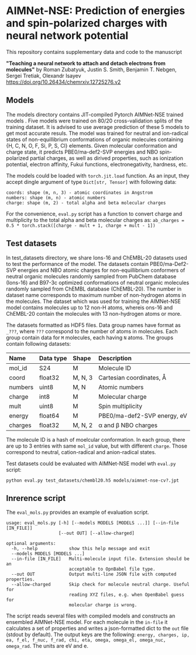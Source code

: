 # AIMNet-NSE: Prediction of energies and spin-polarized charges with neural network potential


This repository contains supplementary data and code to the manuscript 

**"Teaching a neural network to attach and detach electrons from molecules"** by
Roman Zubatyuk, Justin S. Smith, Benjamin T. Nebgen, Sergei Tretiak, Olexandr Isayev
https://doi.org/10.26434/chemrxiv.12725276.v2


## Models

The models directory contains JIT-compiled Pytorch AIMNet-NSE trained models . Five models were trained on 80/20 cross-validation splits of the training dataset. It is advised to use average prediction of these 5 models to get most accurate resuls. The model was trained for neutral and ion-radical states of non-equillibrium conformations of organic molecules containing {H, C, N, O, F, Si, P, S, Cl} elements. Given molecular conformation and charge state, it predicts PBE0/ma-def2-SVP energies and NBO spin-polarized partial charges, as well as dirived properties, such as ionization potential, electron affinity, Fukui functions, electronegativity, hardness, etc.

The models could be loaded with `torch.jit.load` function. As an input, they accept dingle argument of type `Dict[str, Tensor]` with following data:

```
coords: shape (m, n, 3) - atomic coordinates in Angstrom 
numbers: shape (m, n) - atomic numbers
charge: shape (m, 2) - total alpha and beta molecular charges
```

For the convenience, `eval.py` script has a function to convert charge and multiplicity to the total alpha and beta molecular charges as: `ab_charges = 0.5 * torch.stack([charge - mult + 1, charge + mult - 1])`

## Test datasets

In test_datasets directory, we share Ions-16 and ChEMBL-20 datasets used to test the performance of the model. The datasets contain PBE0/ma-Def2-SVP energies and NBO atomic charges for non-equillibrium conformers of neutral organic molecules randomly sampled from PubChem database (Ions-16) and B97-3c optimized conformations of  neutral organic molecules randomly sampled from ChEMBL database (ChEMBL-20). The number in dataset name corresponds to maximum number of non-hydrogen atoms in the molecules. The dataset which was used for training the AIMNet-NSE model contains molecules up to 12 non-H atoms, whereis ons-16 and ChEMBL-20 contain the molecules with 13 non-hydrogen atoms or more.

The datasets formatted as HDF5 files. Data group names have format as `_???`, where `???` correspond to the number of atoms in molecules.  Each group contain data for `M` molecules, each having `N` atoms. The groups contain following datasets:

| Name    | Data type | Shape   | Description                    |
| :---    | :---      | :---    | :---                           |
| mol_id  | S24       | M       | Molecule ID                    |
| coord   | float32   | M, N, 3 | Cartesian coordinates, &#8491; |
| numbers | uint8     | M, N    | Atomic numbers                 |
| charge  | int8      | M       | Molecular charge               |
| mult    | uint8     | M       | Spin multiplicity              |
| energy  | float64   | M       | PBE0/ma-def2-SVP energy, eV    |
| charges | float32   | M, N, 2 | &#945; and &#946; NBO charges  |

The molecule ID is a hash of moelcular conformation. In each group, there are up to 3 entries with same `mol_id` value, but with different `charge`. Those correspond to neutral, cation-radical and anion-radical states.

Test datasets could be evaluated with AIMNet-NSE model wth `eval.py` script:

`python eval.py test_datasets/chembl20.h5 models/aimnet-nse-cv?.jpt`

## Inrerence script

The `eval_mols.py` provides an example of evaluation script.

```
usage: eval_mols.py [-h] [--models MODELS [MODELS ...]] [--in-file [IN_FILE]]
                    [--out OUT] [--allow-charged]

optional arguments:
  -h, --help            show this help message and exit
  --models MODELS [MODELS ...]
  --in-file [IN_FILE]   Multi-molecule input file. Extension should be an
                        acceptable to OpnBabel file type.
  --out OUT             Output multi-line JSON file with computed properties.
  --allow-charged       Skip check for molecule neutral charge. Useful for
                        reading XYZ files, e.g. when OpenBabel guess for
                        molecular charge is wrong.
```
The script reads several files with compiled models and constructs an ensembled AIMNet-NSE model. For each molecule in the `in-file` it calculates a set of properties and writes a json-formatted dict to the `out` file (stdout by default). The output keys are the following:
`energy, charges, ip, ea, f_el, f_nuc, f_rad, chi, eta, omega, omega_el, omega_nuc, omega_rad`. 
The units are eV and e. 


